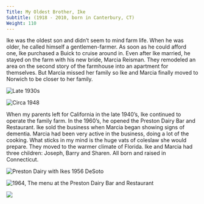```yaml
---
Title: My Oldest Brother, Ike
Subtitle: (1918 - 2010, born in Canterbury, CT)
Weight: 110
---
```


Ike was the oldest son and didn’t seem to mind farm life. When he was older, he called himself a gentlemen-farmer. As soon as he could afford one, Ike purchased a Buick to cruise around in. Even after Ike married, he stayed on the farm with his new bride, Marcia Reisman. They remodeled an area on the second story of the farmhouse into an apartment for themselves. But Marcia missed her family so Ike and Marcia finally moved to Norwich to be closer to her family.

![Late 1930s](/images/late-1930s.jpg "Me, Ceil, Ike, Marcia, Marcia’s sister")

![Circa 1948](/images/ca-1948.jpg "My Mother, Father, Marcia. In front: Ike and Marcia's oldest son Joe")

When my parents left for California in the late 1940’s, Ike continued to operate the family farm. In the 1960’s, he opened the Preston Dairy Bar and Restaurant. Ike sold the business when Marcia began showing signs of dementia. Marcia had been very active in the business, doing a lot of the cooking. What sticks in my mind is the huge vats of coleslaw she would prepare. They moved to the warmer climate of Florida. Ike and Marcia had three children: Joseph, Barry and Sharen. All born and raised in Connecticut. 

![Preston Dairy with Ikes 1956 DeSoto](/images/preston-dairy.jpg)

![1964, The menu at the Preston Dairy Bar and Restaurant](/images/preston-menu.jpg)

![](/images/preston-combs.jpg)